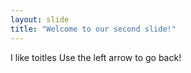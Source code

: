 ```yaml
---
layout: slide
title: "Welcome to our second slide!"
---
```

I like toitles
Use the left arrow to go back!
